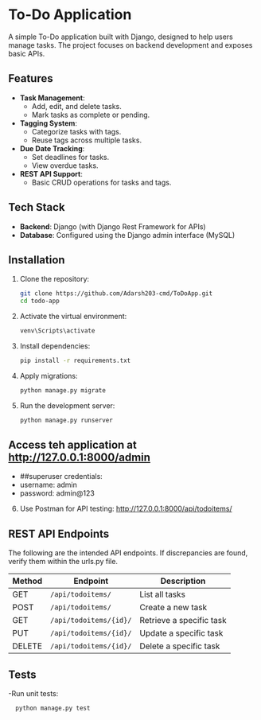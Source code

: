 # To-Do Application

A simple To-Do application built with Django, designed to help users manage tasks. The project focuses on backend development and exposes basic APIs.

## Features

- **Task Management**:
  - Add, edit, and delete tasks.
  - Mark tasks as complete or pending.
- **Tagging System**:
  - Categorize tasks with tags.
  - Reuse tags across multiple tasks.
- **Due Date Tracking**:
  - Set deadlines for tasks.
  - View overdue tasks.
- **REST API Support**:
  - Basic CRUD operations for tasks and tags.

## Tech Stack

- **Backend**: Django (with Django Rest Framework for APIs)
- **Database**: Configured using the Django admin interface (MySQL)

## Installation

1. Clone the repository:
   ```bash
   git clone https://github.com/Adarsh203-cmd/ToDoApp.git
   cd todo-app
   
2. Activate the virtual environment:
   ```bash
   venv\Scripts\activate

3. Install dependencies:
   ```bash
   pip install -r requirements.txt

4. Apply migrations:
   ```bash
   python manage.py migrate

5. Run the development server:
   ```bash
   python manage.py runserver

## Access teh application at http://127.0.0.1:8000/admin
  - ##superuser credentials:
  - username: admin
  - password: admin@123

 6. Use Postman for API testing: http://127.0.0.1:8000/api/todoitems/

## REST API Endpoints
 The following are the intended API endpoints. If discrepancies are found, verify them within the urls.py file.
 
| Method | Endpoint             | Description              |
| ------ | -------------------- | ------------------------ |
| GET    | `/api/todoitems/`    | List all tasks           |
| POST   | `/api/todoitems/`    | Create a new task        |
| GET    | `/api/todoitems/{id}/` | Retrieve a specific task |
| PUT    | `/api/todoitems/{id}/` | Update a specific task   |
| DELETE | `/api/todoitems/{id}/` | Delete a specific task   |


## Tests
-Run unit tests:
   ```bash
     python manage.py test
